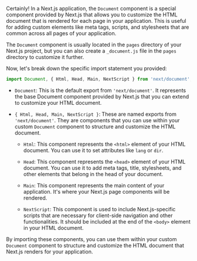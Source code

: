 Certainly! In a Next.js application, the `Document` component is a special component provided by Next.js that allows you to customize the HTML document that is rendered for each page in your application. This is useful for adding custom elements like meta tags, scripts, and stylesheets that are common across all pages of your application.

The `Document` component is usually located in the `pages` directory of your Next.js project, but you can also create a `_document.js` file in the `pages` directory to customize it further.

Now, let's break down the specific import statement you provided:

```javascript
import Document, { Html, Head, Main, NextScript } from 'next/document';
```

- `Document`: This is the default export from `'next/document'`. It represents the base Document component provided by Next.js that you can extend to customize your HTML document.
  
- `{ Html, Head, Main, NextScript }`: These are named exports from `'next/document'`. They are components that you can use within your custom `Document` component to structure and customize the HTML document.
  
  - `Html`: This component represents the `<html>` element of your HTML document. You can use it to set attributes like `lang` or `dir`.
  
  - `Head`: This component represents the `<head>` element of your HTML document. You can use it to add meta tags, title, stylesheets, and other elements that belong in the head of your document.
  
  - `Main`: This component represents the main content of your application. It's where your Next.js page components will be rendered.
  
  - `NextScript`: This component is used to include Next.js-specific scripts that are necessary for client-side navigation and other functionalities. It should be included at the end of the `<body>` element in your HTML document.

By importing these components, you can use them within your custom `Document` component to structure and customize the HTML document that Next.js renders for your application.